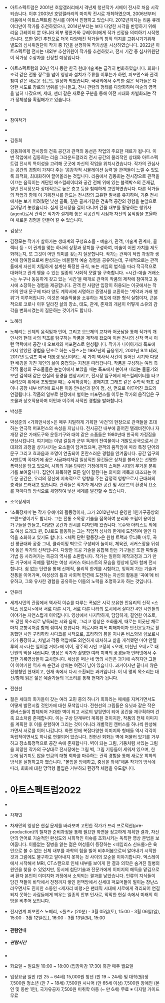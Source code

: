 - 
  아트스펙트럼은 2001년 호암갤러리에서 격년제 청년작가 서베이 전시로 처음 시작되습니다. 이후 2003년 호암갤러리의 마지막 전시로 개최하였으며, 2006년부터 리움에서 아트스펙트럼 전시를 이어서 진행하고 있습니다. 2012년까지는 리움 큐레이터만이 작가를 추천하였으나, 2014년부터는 보다 다양한 시각을 반영하기 위해 리움 큐레이터 뿐 아니라 외부 평론가와 큐레이터에게 작가 선정을 의뢰하기 시작했습니다. 또한 열린 추천으로 더욱 다양해진 작가들의 창작 의지를 고취시기기위해 별도의 심사위원단이 작가 중 1인을 선정하여 작가상을 시상하였습니다. 2022년 아트스펙트럼 전시는 내외부 추천위원이 작가를 추천하였고, 전시 기간 중 심사위원단이 작가상 수상자를 선정할 예정입니다.

- 아트스펙트럼의 20년 역사 동안 한국 현대미술계는 급격히 변화하였습니다. 회화나 조각 같은 전통 장르를 넘어 영상과 설치가 주류를 이루는가 하면, 퍼포먼스와 관객 참여 같은 새로운 접근도 일상화 되었습니다. 국내외에서 수학한 젊은 작가들은 다양한 시도로 장르의 범위를 넘나들고, 전시 관람의 형태를 다양화하며 미술의 영역을 넓혀 나갔으며, 세대, 젠더 같은 새로운 구분을 통해 이전 시대와 차별화되는 작가 정체성을 확립해가고 있습니다.

- 

- 
     참여작가 

- 

- 
  김동희

- 김동희에게 전시장의 건축 공간과 관객의 동선은 작업의 주요한 재료가 됩니다. 이번 작업에서 김동희는 리움 그라운드갤러리 전시 공간의 물리적인 상태와 아트스펙트럼 전시의 특이성을 고려해 곳곳에 자신의 작업을 위치시켰습니다. 작가의 관심사는 공간의 경험이 가져다 주는 ‘공감각적 시뮬레이션 능력’을 관객들이 느낄 수 있도록 최적화, 최대화하여 끌어올리는 것입니다. 리움에서 김동희는 전시장으로 관객을 이끄는 움직이는 계단인 에스컬레이터와 공간 전체 위에 있는 블랙박스의 존재감, 일반 전시장보다 상대적으로 높은 층고 등을 첨예하게 고민하였습니다. 다른 작가들의 작업과 함께 이 기획전시를 만드는 전시장의 고유한 질서를 유지하며, 기존 전시에서는 보기 어려웠던 낯선 골목, 깊은 골짜기같은 건축적 공간의 경험을 눈앞으로 끌어당겨 놓았습니다. 실제 전시장을 걸어 다니며 건물 내부를 활용하는 행위자(agent)로서 관객은 작가가 설계해 놓은 시공간의 시점과 자신의 움직임을 조율하며 새로운 경험을 만들어 갈 수 있습니다.

- 
  김정모

- 김정모는 작가가 살아가는 생태계의 구성요소들 - 예술가, 관객, 미술계 관계자, 콜렉터 등 - 이 관계를 맺는 하나의 상황과 장치를 구성하여, 미술이 어떤 가치를 제도화하는지, 또 그것이 어떤 의미를 갖는지 질문합니다. 작가는 관객이 작업 과정과 생산에 참여함으로써 완성되는 비물질적 예술 경험을 공유하는데, 구체적으로는 관객들에게 자신이 치밀하게 설계한 특정한 규칙, 또는 게임의 법칙을 따라 적극적으로 대화하고 관계 맺을 수 있는 일종의 ‘사회적 모델’을 구축합니다. <시간-예술 거래소>는 누구나 동등하게 갖고 있는 ‘시간’을 매개로 관객이 작품의 제작에 참여하고 동시에 소장하는 경험을 제공합니다. 관객 한 사람만 입장이 허용되는 이곳에서는 작가의 안내 문구에 따라 양도 계약서에 서명하고 증명서를 교환하는 ‘계약과 거래 행위’가 이루어집니다. 이것은 예술작품을 소유하는 제도에 대한 형식 실험이자, 근본적으로 코로나 이후 달라진 삶의 장소, 태도, 관계, 존재의 개념이 어떻게 소유의 감각을 변화시켰는지 질문하는 것이기도 합니다.

- 
  노혜리

- 노혜리는 신체의 움직임과 언어, 그리고 오브제의 교차와 어긋남을 통해 작가의 개인사와 현대 사의 직조를 탐구하는 작품을 제작해 왔으며 이번 전시의 신작 역시 이런 맥락에서 공간 내 오브제와 퍼포먼스로 완성됩니다. 작가가 나이아가라 폭포에 가지 않았던 경험을 단초로 하는 <폴즈>는 1997년의 금융위기, 2001년 9.11 테러, 2017년 트럼프 미국 대통령 당선이라는 세 가지 역사적 사건이 일어난 시기와 다양한 배경을 가진 개인의 삶이 중첩되는 지점을 따라갑니다. 작품을 구성하는 여러 촉각적 물성의 구조물들은 눈높이에서 보았을 때는 폭포에서 쏟아져 내리는 물줄기와 보안 검색대 같은 현실의 풍경을 연상시키고, 전시장 입구에서 에스컬레이터를 타고 내려오며 위에서 조망했을 때는 수직하강하는 경제지표 그래프 같은 수학적 좌표 값이나 공항 내부 바닥에 표시된 이동 안내선과 같이 점, 선, 면으로 이루어진 코드와 연결됩니다. 작품의 일부로 현장에서 벌이는 퍼포먼스를 이루는 작가의 움직임은 구조물과 상호작용하며 이민과 이주의 사적인 경험을 발화합니다.

- 
  박성준

- 박성준의 <가화만사성>은 매우 치밀하게 기획한 ‘사건’의 현장으로 관객들을 초대하는 연극적 퍼포먼스의 속성을 지닙니다. 전시공간 내부에 흩어진 텔레비전이나 자개장 같은 가재도구와 운동기구와 대야 같은 소품들은 1980년대 한국의 가정집을 연상시킵니다. 여기에는 이념 갈등과 군부 독재의 잔여물이나 개발도상국으로서 근대화의 과정을 상기시키는 요소들이 담겨있으며, 관객의 움직임에 따라 특정 단어와 문구 그리고 효과음과 조명이 연출되어 혼란스러운 경험을 안겨줍니다. 공간 입구의 시멘트벽 꼭대기에 꽂은 사금파리처럼 일상적인 물건들은 상처를 불러오는 선명한 폭력성을 담고 있으며, 사회의 기본 단위인 가정에까지 스며든 시대의 무거운 분위기를 보여줍니다. 집안이 화목하면 모든 일이 잘된다는 의미의 제목과 대조되는 어두운 공간은, 우리의 정신에 지속적으로 영향을 주는 감정적 영향으로서 근대화의 충격을 드러내고 있습니다. 관객들은 작가가 제시한 공간 및 사운드의 환경적 요소를 저마다의 방식으로 체험하여 낯선 세계를 발견할 수 있습니다.

- 
  소목장세미

- ‘소목장세미’는 작가 유혜미의 활동명이자, 그가 2012년부터 운영한 1인가구공방의 브랜드명이기도 합니다. 그는 전통 소목장 기술을 접목하여 분리와 조립이 용이한 가구들을 만들고, 다양한 공간과 전시를 디자인해 왔습니다. 목수와 아티스트 외에도 여성 드래그 퀸, DJ로도 활동하는 그는 직업적 성차와 한계에 도전하며 일인 다역을 소화하고 있기도 합니다. <체력 단련 활동장>은 원형 트랙과 무늬목 마루, 곡선 평균대와 공중 그네, 클라이밍 벽으로 구성되어 놀이터, 체육관, 서커스장을 뒤섞어 놓은 작가의 신작입니다. 다양한 목공 기술을 융합해 만든 기구들은 또한 짜맞춤 기법 등 사라져가는 목공의 역사를 소환합니다. 작가는 일련의 제작과정과 그가 만든 기구에서 곡예를 펼치는 여성 서커스 아티스트의 모습을 영상에 담아 함께 전시합니다. 쉼 없는 단련을 통해 신체적, 물리적 한계를 시험하고, 잊혀져 가는 기술과 전통을 이어가며, 여성성의 틀과 사회적 편견에 도전하는 자신의 활동을 ‘곡예’에 비유하고, 그와 유사한 경험을 공유하는 이들의 노력을 조명하고자 하는 것입니다.

- 
  안유리

- 세계시민의 관점에서 역사적 이슈를 다루는 폭넓은 시각 보유한 안유리의 신작 <스틱스 심포니>에서 서로 다른 시기, 서로 다른 나라의 도시에서 살다간 4인 시인들의 이야기는 자연스럽게 이어집니다. 영상에서 나지막하게, 담담하게, 결연한 어조로, 또 강한 목소리로 낭독되는 시와 음악, 그리고 영상은 조화롭게, 때로는 어긋난 채로 마치 교향곡처럼 함께 섞여서 흐릅니다. 히로시마 피폭 피해자이자 반전운동가로 활동했던 시인 구리하라 사다코를 시작으로, 프라하의 봄을 지나온 비스와봐 쉼보르시카가 등장하고, 차별과 각종 억압에도 의연하게 대처하고 삶을 개척했던 마야 안젤루의 시<나는 일어설 거야>에 이어, 광주의 시인 고정희 <오매, 미친년 오네>로 대단원의 막을 내립니다. 영상은 작가가 촬영한 여러 지역의 풍경들과 인터넷에서 수집한 기록영상들이 교차합니다. 세상을 떠난 네 명의 시인은 과거에 속하지만 그들이 이야기한 역사 속 순간과 상처는 여전히 남아 있습니다. 과거이지만 끝나지 않은 진행형인 현재이고, 현재 속에서 다시 소환되는 과거입니다. 이 네 명의 목소리는 대신/함께 읽은 젊은 예술가들의 목소리를 통해 현재가 됩니다.

- 
  전현선

- 젊은 세대의 화가들이 갖는 여러 고민 중의 하나가 회화라는 매체를 지켜가면서도 어떻게 발전시킬 것인가에 대한 모색입니다. 전현선의 그림들은 유닛과 같은 작은 캔버스들이 합체되어 거대한 벽이 되고 서로의 앞뒷면이 되어 공간을 재구획하며 건축 요소처럼 존재합니다. 이는 구상 단계부터 계획된 것이지만, 작품의 전체 이미지를 계획한 후 이를 분할하여 그리는 것이 아니라 개별적인 캔버스를 하나씩 완성해가면서 서로를 이어 나갑니다. 화면 안에 복잡다양한 이미지와 형태들 역시 각각이 독립적이면서도 하나로 연결되어 있습니다. 전현선 회화는 벽에 머물러 있기를 거부하고 장소특정적으로 공간 속에 존재합니다. 벽이 되는 그림, 기둥처럼 서있는 그림을 희망한 작가의 구상대로 전시장에는 그림 벽, 그림 기둥들이 세워져 있으며, 한 눈에 담기지도 않을 만큼의 대형 회화를 마주하는 관객 경험을 통해 새로운 회화의 방식을 실험하고자 했습니다. "몰입을 방해하고, 중심을 와해"해온 작가의 방식에 따라, 회화에 대한 망막형 몰입은 거부하되 환경적 체험을 유도합니다.

- # 아트스펙트럼2022

- 

- 차재민

- 차재민의 영상은 현실 문제를 바라보며 고민한 작가가 프리 프로덕션(pre-production)의 철저한 준비과정을 통해 필요한 화면을 정교하게 계획한 결과, 자신만의 언어로 기술적인 완성도와 사회적인 이슈를 조화시키는 독특한 영상 문법을 보여줍니다. 이름없는 질병을 앓는 젊은 여성들이 등장하는 <네임리스 신드롬>은 육안으로 볼 수 없는 신체 내부를 과학의 힘을 빌어 비추어봄으로써 알아내기 시작한 것과 그럼에도 불구하고 알아내지 못하는 것 사이의 모순을 이야기합니다. 엑스레이에서 시작해서 MRI, CT스캔으로 인체 내부를 보이게 한 결과 의학은 숨겨진 질병의 원인을 찾을 수 있었지만, 동시에 첨단기술과 전문가에게 이미지의 해독을 맡김으로써 환자 본인이 이미지화 과정에서 소외되는 결과를 낳았습니다. 인류의 지식들이 담긴 책들이 바닥에서 천정까지 쌓인 헌책방에서 신세대 퍼포머들이 벌이는 장난스러우면서도 진지한 소동인 <제자리 비행>은 팬데믹 시대에 서로에게 격리되어 연결되지 못하는 사람들에게 띄우는 일종의 안부 인사로, 막막한 현실 속에서 미래의 희망을 비추어 보입니다.
   

- 
     전시연계 퍼포먼스
  노혜리, <폴즈> (20분)
  \- 3월 05일(토), 15:00
  \- 3월 06일(일), 15:00
  \- 3월 12일(토), 16:00
  \- 3월 13일(일), 15:00
   

- #### 관람안내

- ##### 관람시간

- 

- 화요일 ~ 일요일 10:00 ~ 18:00 (입장마감 17:30)
  휴관 매주 월요일

- 입장요금
  일반 (만 25 ~ 64세) 15,000원
  청년 (만 19 ~ 24세) 및 대학(원)생 7,500원
  청소년 (만 7 ~ 18세) 7,500원
  시니어 (만 65세 이상) 7,500원
  장애인 (본인 및 동반 1인), 국가유공자 7,500원
  미취학 아동 (~ 만 6세) 무료
  ※ 디지털 가이드 무료
